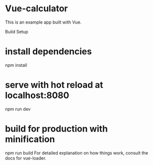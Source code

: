 # Vue-calculator
This is an example app built with Vue.

Build Setup
# install dependencies
npm install

# serve with hot reload at localhost:8080
npm run dev

# build for production with minification
npm run build
For detailed explanation on how things work, consult the docs for vue-loader.
